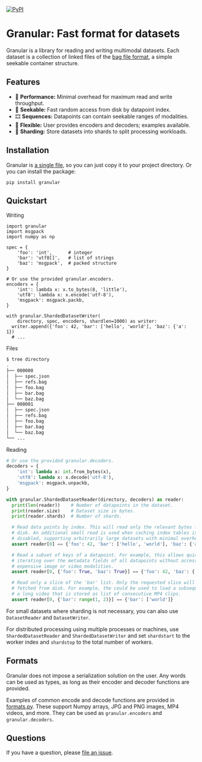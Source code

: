 [![PyPI](https://img.shields.io/pypi/v/granular.svg)](https://pypi.python.org/pypi/granular/#history)

# Granular: Fast format for datasets

Granular is a library for reading and writing multimodal datasets. Each dataset
is a collection of linked files of the [bag file format][bag], a simple
seekable container structure.

[bag]: ...

## Features

- 🚀 **Performance:** Minimal overhead for maximum read and write throughput.
- 🔎 **Seekable:** Fast random access from disk by datapoint index.
- 🎞️ **Sequences:** Datapoints can contain seekable ranges of modalities.
- 🤸 **Flexible:** User provides encoders and decoders; examples available.
- 👥 **Sharding:** Store datasets into shards to split processing workloads.

## Installation

Granular is [a single file][file], so you can just copy it to your project
directory. Or you can install the package:

```
pip install granular
```

[file]: https://github.com/danijar/granular/blob/main/granular/granular.py

## Quickstart

Writing

```python3
import granular
import msgpack
import numpy as np

spec = {
    'foo': 'int',      # integer
    'bar': 'utf8[]',   # list of strings
    'baz': 'msgpack',  # packed structure
}

# Or use the provided granular.encoders.
encoders = {
    'int': lambda x: x.to_bytes(8, 'little'),
    'utf8': lambda x: x.encode('utf-8'),
    'msgpack': msgpack.packb,
}

with granular.ShardedDatasetWriter(
    directory, spec, encoders, shardlen=1000) as writer:
  writer.append({'foo': 42, 'bar': ['hello', 'world'], 'baz': {'a': 1})
  # ...
```

Files

```sh
$ tree directory
.
├── 000000
│  ├── spec.json
│  ├── refs.bag
│  ├── foo.bag
│  ├── bar.bag
│  └── baz.bag
├── 000001
│  ├── spec.json
│  ├── refs.bag
│  ├── foo.bag
│  ├── bar.bag
│  └── baz.bag
└── ...
```

Reading

```python
# Or use the provided granular.decoders.
decoders = {
    'int': lambda x: int.from_bytes(x),
    'utf8': lambda x: x.decode('utf-8'),
    'msgpack': msgpack.unpackb,
}

with granular.ShardedDatasetReader(directory, decoders) as reader:
  print(len(reader))    # Number of datapoints in the dataset.
  print(reader.size)    # Dataset size in bytes.
  print(reader.shards)  # Number of shards.

  # Read data points by index. This will read only the relevant bytes from
  # disk. An additional small read is used when caching index tables is
  # disabled, supporting arbitrarily large datasets with minimal overhead.
  assert reader[0] == {'foo': 42, 'bar': ['hello', 'world'], 'baz': {'a': 1}

  # Read a subset of keys of a datapoint. For example, this allows quickly
  # iterating over the metadata fields of all datapoints without accessing
  # expensive image or video modalities.
  assert reader[0, {'foo': True, 'baz': True}] == {'foo': 42, 'baz': {'a': 1}}

  # Read only a slice of the 'bar' list. Only the requested slice will be
  # fetched from disk. For example, the could be used to load a subsequence of
  # a long video that is stored as list of consecutive MP4 clips.
  assert reader[0, {'bar': range(1, 2)}] == {'bar': ['world']}
```

For small datasets where sharding is not necessary, you can also use
`DatasetReader` and `DatasetWriter`.

For distributed processing using multiple processes or machines, use
`ShardedDatasetReader` and `ShardedDatasetWriter` and set `shardstart` to the
worker index and `shardstop` to the total number of workers.

## Formats

Granular does not impose a serialization solution on the user. Any words can be
used as types, as long as their encoder and decoder functions are provided.

Examples of common encode and decode functions are provided in
[formats.py][formats]. These support Numpy arrays, JPG and PNG images, MP4
videos, and more. They can be used as `granular.encoders` and
`granular.decoders`.

[formats]: https://github.com/danijar/granular/blob/main/granular/formats.py

## Questions

If you have a question, please [file an issue][issues].

[issues]: https://github.com/danijar/granular/issues

